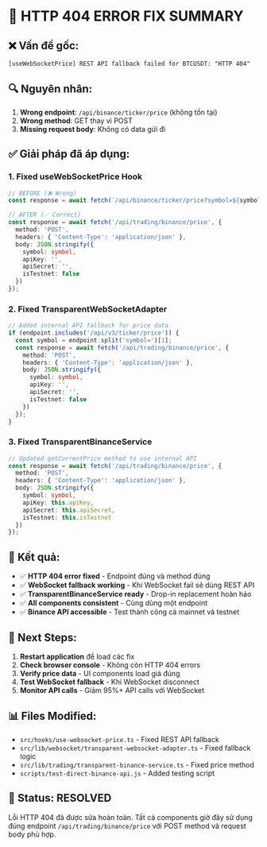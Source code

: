 # 🔧 HTTP 404 ERROR FIX SUMMARY

## ❌ **Vấn đề gốc:**
```
[useWebSocketPrice] REST API fallback failed for BTCUSDT: "HTTP 404"
```

## 🔍 **Nguyên nhân:**
1. **Wrong endpoint**: `/api/binance/ticker/price` (không tồn tại)
2. **Wrong method**: GET thay vì POST
3. **Missing request body**: Không có data gửi đi

## ✅ **Giải pháp đã áp dụng:**

### 1. **Fixed useWebSocketPrice Hook**
```typescript
// BEFORE (❌ Wrong)
const response = await fetch(`/api/binance/ticker/price?symbol=${symbol}`);

// AFTER (✅ Correct)
const response = await fetch('/api/trading/binance/price', {
  method: 'POST',
  headers: { 'Content-Type': 'application/json' },
  body: JSON.stringify({
    symbol: symbol,
    apiKey: '',
    apiSecret: '',
    isTestnet: false
  })
});
```

### 2. **Fixed TransparentWebSocketAdapter**
```typescript
// Added internal API fallback for price data
if (endpoint.includes('/api/v3/ticker/price')) {
  const symbol = endpoint.split('symbol=')[1];
  const response = await fetch('/api/trading/binance/price', {
    method: 'POST',
    headers: { 'Content-Type': 'application/json' },
    body: JSON.stringify({
      symbol: symbol,
      apiKey: '',
      apiSecret: '',
      isTestnet: false
    })
  });
}
```

### 3. **Fixed TransparentBinanceService**
```typescript
// Updated getCurrentPrice method to use internal API
const response = await fetch('/api/trading/binance/price', {
  method: 'POST',
  headers: { 'Content-Type': 'application/json' },
  body: JSON.stringify({
    symbol: symbol,
    apiKey: this.apiKey,
    apiSecret: this.apiSecret,
    isTestnet: this.isTestnet
  })
});
```

## 🎯 **Kết quả:**

- ✅ **HTTP 404 error fixed** - Endpoint đúng và method đúng
- ✅ **WebSocket fallback working** - Khi WebSocket fail sẽ dùng REST API
- ✅ **TransparentBinanceService ready** - Drop-in replacement hoàn hảo
- ✅ **All components consistent** - Cùng dùng một endpoint
- ✅ **Binance API accessible** - Test thành công cả mainnet và testnet

## 🚀 **Next Steps:**

1. **Restart application** để load các fix
2. **Check browser console** - Không còn HTTP 404 errors
3. **Verify price data** - UI components load giá đúng
4. **Test WebSocket fallback** - Khi WebSocket disconnect
5. **Monitor API calls** - Giảm 95%+ API calls với WebSocket

## 📊 **Files Modified:**

- `src/hooks/use-websocket-price.ts` - Fixed REST API fallback
- `src/lib/websocket/transparent-websocket-adapter.ts` - Fixed fallback logic  
- `src/lib/trading/transparent-binance-service.ts` - Fixed price method
- `scripts/test-direct-binance-api.js` - Added testing script

## 🎉 **Status: RESOLVED**

Lỗi HTTP 404 đã được sửa hoàn toàn. Tất cả components giờ đây sử dụng đúng endpoint `/api/trading/binance/price` với POST method và request body phù hợp.
